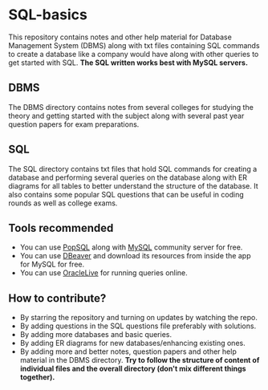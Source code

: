 # SQL-basics

This repository contains notes and other help material for Database Management System (DBMS) along with txt files containing SQL commands to create a database like a company would have along with other queries to get started with SQL.
**The SQL written works best with MySQL servers.**

## DBMS

The DBMS directory contains notes from several colleges for studying the theory and getting started with the subject along with several past year question papers for exam preparations.

## SQL

The SQL directory contains txt files that hold SQL commands for creating a database and performing several queries on the database along with ER diagrams for all tables to better understand the structure of the database. It also contains some popular SQL questions that can be useful in coding rounds as well as college exams.

## Tools recommended

- You can use [PopSQL](https://popsql.com/) along with [MySQL](https://dev.mysql.com/downloads/mysql/) community server for free.
- You can use [DBeaver](https://dbeaver.io/) and download its resources from inside the app for MySQL for free.
- You can use [OracleLive](https://livesql.oracle.com/apex/f?p=590:1000) for running queries online.

## How to contribute?

- By starring the repository and turning on updates by watching the repo.
- By adding questions in the SQL questions file preferably with solutions.
- By adding more databases and basic queries.
- By adding ER diagrams for new databases/enhancing existing ones.
- By adding more and better notes, question papers and other help material in the DBMS directory.
  **Try to follow the structure of content of individual files and the overall directory (don't mix different things together).**
